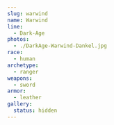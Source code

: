 ```yaml
---
slug: warwind
name: Warwind
line:
  - Dark-Age
photos:
  - ./DarkAge-Warwind-Dankel.jpg
race:
  - human
archetype:
  - ranger
weapons:
  - sword
armor:
  - leather
gallery:
  status: hidden
---
```

